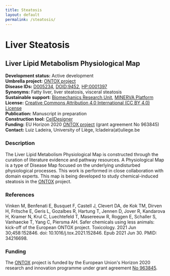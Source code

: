 ```yaml
---
title: Steatosis
layout: default
permalink: /steatosis/
---
```


# Liver Steatosis

## Liver Lipid Metabolism Physiological Map

**Development status:** Active development\
**Umbrella project:** [ONTOX project](https://ontox-project.eu/) \
**Disease IDs:** [D005234](https://meshb.nlm.nih.gov/record/ui?ui=D005234), [DOID:9452](https://disease-ontology.org/?id=DOID:12894), [HP:0001397](https://www.ebi.ac.uk/ols/ontologies/mondo/terms?iri=http%3A%2F%2Fpurl.obolibrary.org%2Fobo%2FHP_0001397)\
**Synonyms:** Fatty liver, liver steatosis, visceral steatosis\
**Sustainable support:** [Biomechanics Research Unit](http://www.biomech.ulg.ac.be/), [MINERVA Platform](https://minerva.pages.uni.lu/)\
**License:** [Creative Commons Attribution 4.0 International (CC BY 4.0) License](https://creativecommons.org/licenses/by/4.0/)\
**Publication:** Manuscript in preparation\
**Construction tool:** [CellDesigner](https://www.celldesigner.org/)\
**Funding:** EU Horizon 2020 [ONTOX project](https://ontox-project.eu/) (grant agreement No 963845)\
**Contact:** Luiz Ladeira, University of Liège, lcladeira(at)uliege.be

### Description

The Liver Lipid Metabolism Physiological Map is constructed through the curation of literature evidence and pathway resources. A Physiological Map is a type of Disease Map focused on the underlying undisturbed physiological processes. This work is performed in close collaboration with domain experts. This map is being developed to study chemical-induced steatosis in the [ONTOX](https://ontox-project.eu/) project.

### References

Vinken M, Benfenati E, Busquet F, Castell J, Clevert DA, de Kok TM, Dirven H, Fritsche E, Geris L, Gozalbes R, Hartung T, Jennen D, Jover R, Kandarova H, Kramer N, Krul C, Luechtefeld T, Masereeuw R, Roggen E, Schaller S, Vanhaecke T, Yang C, Piersma AH. Safer chemicals using less animals: kick-off of the European ONTOX project. Toxicology. 2021 Jun 30;458:152846. doi: 10.1016/j.tox.2021.152846. Epub 2021 Jun 30. PMID: 34216698.

### Funding

The [ONTOX](https://ontox-project.eu/) project is funded by the European Union's Horizon 2020 research and innovation programme under grant agreement [No 963845](https://doi.org/10.3030/963845).
